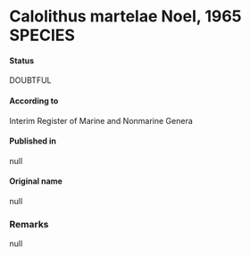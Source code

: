 Calolithus martelae NoeI, 1965 SPECIES
=======

#### Status
DOUBTFUL

#### According to
Interim Register of Marine and Nonmarine Genera

#### Published in
null

#### Original name
null

### Remarks
null